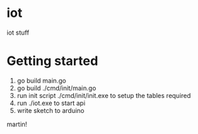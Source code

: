 # iot
iot stuff

# Getting started
1. go build main.go
2. go build ./cmd/init/main.go
3. run init script ./cmd/init/init.exe to setup the tables required
4. run ./iot.exe to start api
5. write sketch to arduino

martin!
